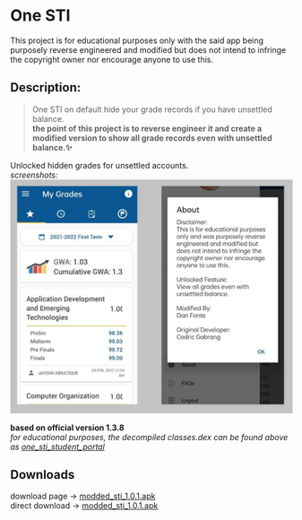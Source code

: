 # One STI
This project is for educational purposes only with the said app being purposely reverse engineered and modified but does not intend to infringe the copyright owner nor encourage anyone to use this.

## Description:
>One STI on default hide your grade records if you have unsettled balance.  
**the point of this project is to reverse engineer it and create a modified version to show all grade records even with unsettled balance.✨**  
  
Unlocked hidden grades for unsettled accounts.  
*screenshots:*  
<img src=screenshot.png></img>  

**based on official version 1.3.8**  
*for educational purposes, the decompiled classes.dex can be found above as [one_sti_student_portal](https://github.com/to-ton/One-STI-App-Mod-V.1.0/tree/main/one_sti_student_portal)*  
## Downloads  
download page ->  [modded_sti_1.0.1.apk](https://github.com/to-ton/One-STI/blob/main/modded_sti_1.0.1.apk)  
direct download -> [modded_sti_1.0.1.apk](https://github.com/to-ton/One-STI/blob/main/modded_sti_1.0.1.apk?raw=true)  
